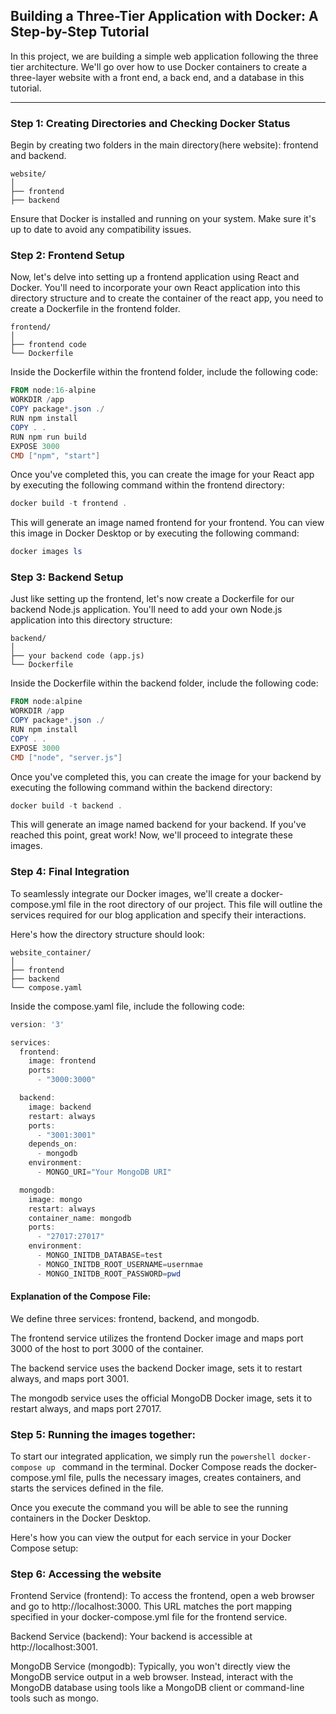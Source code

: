 ## Building a Three-Tier Application with Docker: A Step-by-Step Tutorial

In this project, we are building a simple web application following the three tier architecture. We'll go over how to use Docker containers to create a three-layer website with a front end, a back end, and a database in this tutorial. 


---

### Step 1: Creating Directories and Checking Docker Status

Begin by creating two folders in the main directory(here website): frontend and backend.
```tsql
website/
│
├── frontend
├── backend
```
Ensure that Docker is installed and running on your system. Make sure it's up to date to avoid any compatibility issues.



### Step 2: Frontend Setup

Now, let's delve into setting up a frontend application using React and Docker. You'll need to incorporate your own React application into this directory structure and to create the container of the react app, you need to create a Dockerfile in the frontend folder.
```tsql
frontend/
│
├── frontend code
└── Dockerfile
```
Inside the Dockerfile within the frontend folder, include the following code:

```powershell
FROM node:16-alpine
WORKDIR /app
COPY package*.json ./
RUN npm install
COPY . .
RUN npm run build
EXPOSE 3000
CMD ["npm", "start"]
```

Once you've completed this, you can create the image for your React app by executing the following command within the frontend directory: 

```powershell
docker build -t frontend .
```

This will generate an image named frontend for your frontend. You can view this image in Docker Desktop or by executing the following command:
```powershell
docker images ls
```

### Step 3: Backend Setup
Just like setting up the frontend, let's now create a Dockerfile for our backend Node.js application. You'll need to add your own Node.js application into this directory structure:

```tsql
backend/
│
├── your backend code (app.js)
└── Dockerfile
```
Inside the Dockerfile within the backend folder, include the following code:

```powershell
FROM node:alpine
WORKDIR /app
COPY package*.json ./
RUN npm install
COPY . .
EXPOSE 3000
CMD ["node", "server.js"]
```
Once you've completed this, you can create the image for your backend by executing the following command within the backend directory:

```powershell
docker build -t backend .
```

This will generate an image named backend for your backend. If you've reached this point, great work! Now, we'll proceed to integrate these images.



### Step 4: Final Integration

To seamlessly integrate our Docker images, we'll create a docker-compose.yml file in the root directory of our project. This file will outline the services required for our blog application and specify their interactions.

Here's how the directory structure should look:

```tsql
website_container/
│
├── frontend
├── backend
└── compose.yaml
```
Inside the compose.yaml file, include the following code:

```powershell
version: '3'

services:
  frontend:
    image: frontend
    ports:
      - "3000:3000"

  backend:
    image: backend
    restart: always
    ports:
      - "3001:3001"
    depends_on:
      - mongodb
    environment:
      - MONGO_URI="Your MongoDB URI"

  mongodb:
    image: mongo
    restart: always
    container_name: mongodb
    ports:
      - "27017:27017"
    environment:
      - MONGO_INITDB_DATABASE=test
      - MONGO_INITDB_ROOT_USERNAME=usernmae
      - MONGO_INITDB_ROOT_PASSWORD=pwd
```

#### Explanation of the Compose File:

We define three services: frontend, backend, and mongodb.

The frontend service utilizes the frontend Docker image and maps port 3000 of the host to port 3000 of the container.

The backend service uses the backend Docker image, sets it to restart always, and maps port 3001.

The mongodb service uses the official MongoDB Docker image, sets it to restart always, and maps port 27017.

### Step 5: Running the images together:
To start our integrated application, we simply run the ```powershell docker-compose up ``` command in the terminal. Docker Compose reads the docker-compose.yml file, pulls the necessary images, creates containers, and starts the services defined in the file.

Once you execute the command you will be able to see the running containers in the Docker Desktop.

Here's how you can view the output for each service in your Docker Compose setup:

### Step 6: Accessing the website

Frontend Service (frontend):
To access the frontend, open a web browser and go to http://localhost:3000. This URL matches the port mapping specified in your docker-compose.yml file for the frontend service.

Backend Service (backend):
Your backend is accessible at http://localhost:3001.

MongoDB Service (mongodb):
Typically, you won't directly view the MongoDB service output in a web browser. Instead, interact with the MongoDB database using tools like a MongoDB client or command-line tools such as mongo.
